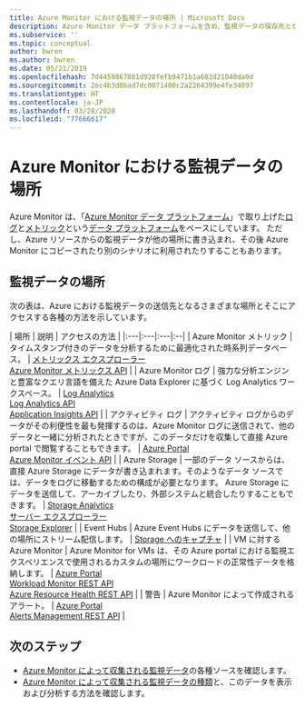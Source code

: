 ```yaml
---
title: Azure Monitor における監視データの場所 | Microsoft Docs
description: Azure Monitor データ プラットフォームを含め、監視データの保存先となる、Azure 内のさまざまな場所について説明します。
ms.subservice: ''
ms.topic: conceptual
author: bwren
ms.author: bwren
ms.date: 05/21/2019
ms.openlocfilehash: 7d4459867081d920fefb9471b1a682d21040da9d
ms.sourcegitcommit: 2ec4b3d0bad7dc0071400c2a2264399e4fe34897
ms.translationtype: HT
ms.contentlocale: ja-JP
ms.lasthandoff: 03/28/2020
ms.locfileid: "77666617"
---
```

# <a name="monitoring-data-locations-in-azure-monitor"></a>Azure Monitor における監視データの場所

Azure Monitor は、「[Azure Monitor データ プラットフォーム](data-platform.md)」で取り上げた[ログ](data-platform-logs.md)と[メトリック](data-platform-metrics.md)という[データ プラットフォーム](data-platform.md)をベースにしています。 ただし、Azure リソースからの監視データが他の場所に書き込まれ、その後 Azure Monitor にコピーされたり別のシナリオに利用されたりすることもあります。 

## <a name="monitoring-data-locations"></a>監視データの場所

次の表は、Azure における監視データの送信先となるさまざまな場所とそこにアクセスする各種の方法を示しています。

| 場所 | 説明 | アクセスの方法 |
|:---|:---|:---|:--|
| Azure Monitor メトリック | タイムスタンプ付きのデータを分析するために最適化された時系列データベース。 | [メトリックス エクスプローラー](metrics-getting-started.md)<br>[Azure Monitor メトリックス API](/rest/api/monitor/metrics) |
| Azure Monitor ログ    | 強力な分析エンジンと豊富なクエリ言語を備えた Azure Data Explorer に基づく Log Analytics ワークスペース。 | [Log Analytics](../log-query/portals.md)<br>[Log Analytics API](https://dev.loganalytics.io/)<br>[Application Insights API](https://dev.applicationinsights.io/reference/get-query) |
| アクティビティ ログ | アクティビティ ログからのデータがその利便性を最も発揮するのは、Azure Monitor ログに送信されて、他のデータと一緒に分析されたときですが、このデータだけを収集して直接 Azure portal で閲覧することもできます。 | [Azure Portal](activity-log-view.md#azure-portal)<br>[Azure Monitor イベント API](/rest/api/monitor/eventcategories) |
| Azure Storage | 一部のデータ ソースからは、直接 Azure Storage にデータが書き込まれます。そのようなデータ ソースでは、データをログに移動するための構成が必要となります。 Azure Storage にデータを送信して、アーカイブしたり、外部システムと統合したりすることもできます。  | [Storage Analytics](/rest/api/storageservices/storage-analytics)<br>[サーバー エクスプローラー](/visualstudio/azure/vs-azure-tools-storage-resources-server-explorer-browse-manage)<br>[Storage Explorer](/azure/vs-azure-tools-storage-manage-with-storage-explorer?tabs=windows) |
| Event Hubs | Azure Event Hubs にデータを送信して、他の場所にストリーム配信します。 | [Storage へのキャプチャ](../../event-hubs/event-hubs-capture-overview.md)  |
| VM に対する Azure Monitor | Azure Monitor for VMs は、その Azure portal における監視エクスペリエンスで使用されるカスタムの場所にワークロードの正常性データを格納します。 | [Azure Portal](../insights/vminsights-overview.md)<br>[Workload Monitor REST API](https://docs.microsoft.com/rest/api/monitor/microsoft.workloadmonitor/components)<br>[Azure Resource Health REST API](https://docs.microsoft.com/rest/api/resourcehealth/)  |
| 警告 | Azure Monitor によって作成されるアラート。 | [Azure Portal](alerts-managing-alert-instances.md)<br>[Alerts Management REST API](https://docs.microsoft.com/rest/api/monitor/alertsmanagement/alerts) |



## <a name="next-steps"></a>次のステップ

- [Azure Monitor によって収集される監視データ](data-sources.md)の各種ソースを確認します。
- [Azure Monitor によって収集される監視データの種類](data-platform.md)と、このデータを表示および分析する方法を確認します。
